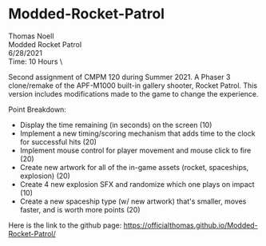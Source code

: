 # Modded-Rocket-Patrol
Thomas Noell \
Modded Rocket Patrol \
6/28/2021 \
Time: 10 Hours \

Second assignment of CMPM 120 during Summer 2021. A Phaser 3 clone/remake of the APF-M1000 built-in gallery shooter, Rocket Patrol. This version includes modifications made to the game to change the experience.

Point Breakdown:
- Display the time remaining (in seconds) on the screen (10)
- Implement a new timing/scoring mechanism that adds time to the clock for successful hits (20)
- Implement mouse control for player movement and mouse click to fire (20)
- Create new artwork for all of the in-game assets (rocket, spaceships, explosion) (20) 
- Create 4 new explosion SFX and randomize which one plays on impact (10)
- Create a new spaceship type (w/ new artwork) that's smaller, moves faster, and is worth more points (20)

Here is the link to the github page:
https://officialthomas.github.io/Modded-Rocket-Patrol/